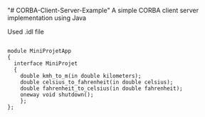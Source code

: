 "# CORBA-Client-Server-Example" 
A simple CORBA client server implementation using Java 

Used .idl file 
```

module MiniProjetApp
{
  interface MiniProjet
  {
    double kmh_to_m(in double kilometers);
    double celsius_to_fahrenheit(in double celsius);
    double fahrenheit_to_celsius(in double fahrenheit);
    oneway void shutdown();
    };
};

```

